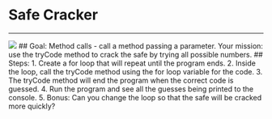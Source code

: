 
# Safe Cracker
  <hr/>
  <img src="./images/safeCracker.jpg"/>
## Goal:
   Method calls - call a method passing a parameter. Your mission: use the tryCode method to crack the safe by trying all possible numbers.
## Steps:
1. Create a for loop that will repeat until the program ends.
2. Inside the loop, call the tryCode method using the for loop variable for the code.
3. The tryCode method will end the program when the correct code is guessed.
4. Run the program and see all the guesses being printed to the console.
5. Bonus: Can you change the loop so that the safe will be cracked more quickly?
  
 

